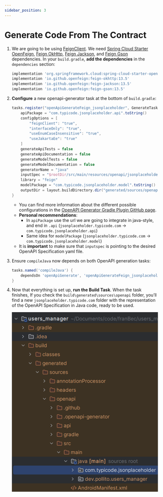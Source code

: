 ```yaml
---
sidebar_position: 3
---
```


# Generate Code From The Contract

1. We are going to be using [FeignClient](https://docs.spring.io/spring-cloud-openfeign/docs/current/reference/html/). We need [Spring Cloud Starter OpenFeign](https://mvnrepository.com/artifact/org.springframework.cloud/spring-cloud-starter-openfeign), [Feign OkHttp](https://mvnrepository.com/artifact/io.github.openfeign/feign-okhttp), [Feign Jackson](https://mvnrepository.com/artifact/io.github.openfeign/feign-jackson), and [Feign Gson](https://mvnrepository.com/artifact/io.github.openfeign/feign-gson) dependencies. In your `build.gradle`, **add the dependencies** in the `dependencies` section:

    ```gradle
    implementation 'org.springframework.cloud:spring-cloud-starter-openfeign:4.2.1'
    implementation 'io.github.openfeign:feign-okhttp:13.5'
    implementation 'io.github.openfeign:feign-jackson:13.5'
    implementation 'io.github.openfeign:feign-gson:13.5'
    ```

2. **Configure** a new openapi-generator task at the bottom of `build.gradle`:

    ```gradle
    tasks.register("openApiGenerateFeign_jsonplaceholder", GenerateTask) {
        apiPackage = "com.typicode.jsonplaceholder.api".toString()
        configOptions = [
            "feignClient": "true",
            "interfaceOnly": "true",
            "useEnumCaseInsensitive": "true",
            "useJakartaEe": "true"
        ]
        generateApiTests = false
        generateApiDocumentation = false
        generateModelTests = false
        generateModelDocumentation = false
        generatorName = "java"
        inputSpec = "$rootDir/src/main/resources/openapi/jsonplaceholder.yaml".toString()
        library = "feign"
        modelPackage = "com.typicode.jsonplaceholder.model".toString()
        outputDir = layout.buildDirectory.dir("generated/sources/openapi").get().asFile.toString()
    }
    ```
    
    * You can find more information about the different possible configurations in the [OpenAPI Generator Gradle Plugin GitHub page](https://github.com/OpenAPITools/openapi-generator/tree/master/modules/openapi-generator-gradle-plugin).
    * **Personal recommendations**:
      * In `apiPackage` use the url we are going to integrate in java-style, and end in `.api` (`jsonplaceholder.typicode.com` -> `com.typicode.jsonplaceholder.api`)
      * Same idea for `modelPackage` (`jsonplaceholder.typicode.com` -> `com.typicode.jsonplaceholder.model`)
    * It is **important** to make sure that `inputspec` is pointing to the desired OpenAPI Specification yaml file.

3. Ensure `compileJava` now depends on both OpenAPI generation tasks:

    ```gradle
    tasks.named('compileJava') {
        dependsOn 'openApiGenerate', 'openApiGenerateFeign_jsonplaceholder'
    }
    ```

4. Now that everything is set up, **run the Build Task**. When the task finishes, If you check the `build\generated\sources\openapi` folder, you’ll find a new `jsonplaceholder.typicode.com` folder with the representation of the OpenAPI Specification in Java code, ready to be used.

    ![jsonplaceholder-folder.png](img/jsonplaceholder-folder.png)